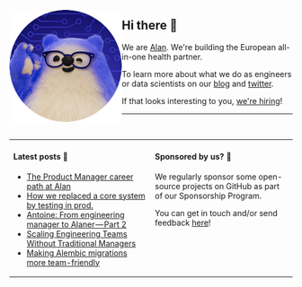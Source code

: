 <img
  alt="Alan engineer"
  src="https://github.com/alan-eu/.github/raw/acceptance/profile/alan-eng-rounded.png"
  height="200"
  align="left"
/>

## Hi there 👋

We are [Alan](https://about.alan.com). We're building the European all-in-one health partner.

To learn more about what we do as engineers or data scientists on our [blog](https://medium.com/alan) and [twitter](https://twitter.com/alanengineering).

If that looks interesting to you, [we're hiring](https://jobs.lever.co/alan)!

---

<img height="10"/>

<table>
  <tr width="100%">
    <td width="50%" valign="baseline">
  
#### Latest posts 📖

<!--START_SECTION:feed-->
* [The Product Manager career path at Alan](https://medium.com/alan/the-product-manager-career-path-at-alan-a81728739af5?source=rss----b2cb698c4e73---4)
* [How we replaced a core system by testing in prod.](https://medium.com/alan/how-we-replaced-a-core-system-by-testing-in-prod-ca09f441b605?source=rss----b2cb698c4e73---4)
* [Antoine: From engineering manager to Alaner — Part 2](https://medium.com/alan/antoine-from-engineering-manager-to-alaner-part-2-5ecf00ec02d6?source=rss----b2cb698c4e73---4)
* [Scaling Engineering Teams Without Traditional Managers](https://medium.com/alan/scaling-engineering-teams-without-traditional-managers-60276bc7ef6c?source=rss----b2cb698c4e73---4)
* [Making Alembic migrations more team-friendly](https://medium.com/alan/making-alembic-migrations-more-team-friendly-e92997f60eb2?source=rss----b2cb698c4e73---4)
<!--END_SECTION:feed-->

</td>
<td  width="50%" valign="baseline">
      
#### Sponsored by us? 💚

<!-- todo: add sponsorship program link -->
We regularly sponsor some open-source projects on GitHub as part of our Sponsorship Program.
  
You can get in touch and/or send feedback [here](https://forms.gle/YxxyJadt31w9RhXB6)!
  
  </td>
  </tr>
</table>
